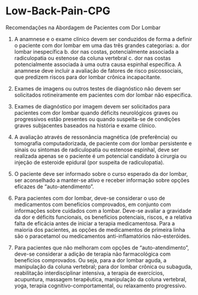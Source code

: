 Low-Back-Pain-CPG
=================
Recomendações na Abordagem de Pacientes com Dor Lombar


1.	A anamnese e o exame clínico devem ser conduzidos de forma a definir o paciente com dor lombar em uma das três grandes categorias: 
a.	dor lombar inespecífica
b.	dor nas costas, potencialmente associada a radiculopatia ou estenose da coluna vertebral
c.	dor nas costas potencialmente associada à uma outra causa espinhal específica. 
A anamnese deve incluir a avaliação de fatores de risco psicossociais, que predizem riscos para dor lombar crônica incapacitante.

2.	Exames de imagens ou outros testes de diagnóstico não devem ser solicitados rotineiramente em pacientes com dor lombar não específica.

3.	Exames de diagnóstico por imagem devem ser solicitados para pacientes com dor lombar quando déficits neurológicos graves ou progressivos estão presentes ou quando suspeita-se de condições graves subjacentes baseados na história e exame clínico.

4.	A avaliação através de ressonância magnética (de preferência) ou tomografia computadorizada, de paciente com dor lombar persistente e sinais ou sintomas de radiculopatia ou estenose espinhal, deve ser realizada apenas se o paciente é um potencial candidato à cirurgia ou injeção de esteroide epidural (por suspeita de radiculopatia).

5.	O paciente deve ser informado sobre o curso esperado da dor lombar, ser aconselhado a manter-se ativo e receber informação sobre opções eficazes de “auto-atendimento”.

6.	Para pacientes com dor lombar, deve-se considerar o uso de medicamentos com benefícios comprovados, em conjunto com informações sobre cuidados com a lombar. Deve-se avaliar a gravidade da dor e déficits funcionais, os benefícios potenciais, riscos, e a relativa falta de eficácia antes de iniciar a terapia medicamentosa. Para a maioria dos pacientes, as opções de medicamentos de primeira linha são o paracetamol ou medicamentos anti-inflamatórios não-esteróides.

7.	Para pacientes que não melhoram com opções de “auto-atendimento”, deve-se considerar a adição de terapia não farmacológica com benefícios comprovados. Ou seja, para a dor lombar aguda, a manipulação da coluna vertebral; para dor lombar crônica ou subaguda, reabilitação interdisciplinar intensiva, a terapia de exercícios, acupuntura, massagem terapêutica, manipulação da coluna vertebral, yoga, terapia cognitivo-comportamental, ou relaxamento progressivo.
